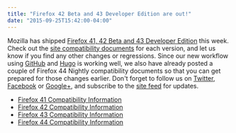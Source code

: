 ```yaml
---
title: "Firefox 42 Beta and 43 Developer Edition are out!"
date: "2015-09-25T15:42:00-04:00"
---
```

Mozilla has shipped [Firefox 41, 42 Beta and 43 Developer Edition](https://www.mozilla.org/firefox/channel/) this week. Check out the [site compatibility documents](https://www.fxsitecompat.com/en-US/docs/) for each version, and let us know if you find any other changes or regressions. Since our new workflow using [GitHub](https://github.com/fxsitecompat/www.fxsitecompat.com) and [Hugo](http://gohugo.io/) is working well, we also have already posted a couple of Firefox 44 Nightly compatibility documents so that you can get prepared for those changes earlier. Don't forget to follow us on [Twitter](https://twitter.com/FxSiteCompat), [Facebook](https://www.facebook.com/FxSiteCompat) or [Google+](https://plus.google.com/+FxSiteCompatibility), and subscribe to the [site feed](https://www.fxsitecompat.com/en-US/index.xml) for updates.

* [Firefox 41 Compatibility Information](https://www.fxsitecompat.com/en-US/versions/42/)
* [Firefox 42 Compatibility Information](https://www.fxsitecompat.com/en-US/versions/42/)
* [Firefox 43 Compatibility Information](https://www.fxsitecompat.com/en-US/versions/43/)
* [Firefox 44 Compatibility Information](https://www.fxsitecompat.com/en-US/versions/44/)
